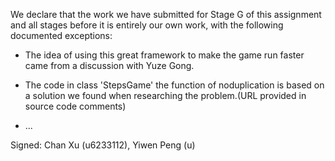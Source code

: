 We declare that the work we have submitted for Stage G of this assignment and all stages before it is entirely our own work, with the following documented exceptions:

* The idea of using this great framework to make the game run faster came from a discussion with Yuze Gong.

* The code in class 'StepsGame' the function of noduplication  is based on a solution we found when researching the problem.(URL provided in source code comments)

* ... 

Signed: Chan Xu (u6233112), Yiwen Peng (u)
